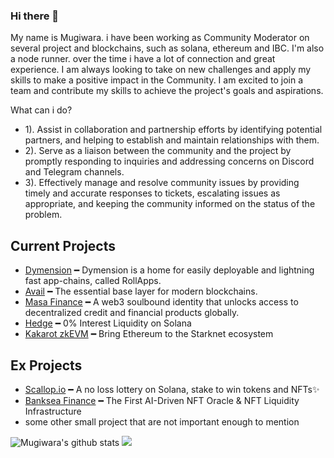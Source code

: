 ### Hi there 👋



My name is Mugiwara. i have been working as Community Moderator on several project and blockchains, such as solana, ethereum and IBC. I'm also a node runner. over the time i have a lot of connection and great experience.  I am always looking to take on new challenges and apply my skills to make a positive impact in the Community. I am excited to join a team and contribute my skills to achieve the project's goals and aspirations.

What can i do?
- 1). Assist in collaboration and partnership efforts by identifying potential partners, and helping to establish and maintain relationships with them.
- 2). Serve as a liaison between the community and the project by promptly responding to inquiries and addressing concerns on Discord and Telegram channels.
- 3). Effectively manage and resolve community issues by providing timely and accurate responses to tickets, escalating issues as appropriate, and keeping the community informed on the status of the problem.
  

## Current Projects
- [Dymension](https://dymension.xyz) ━ Dymension is a home for easily deployable and lightning fast app-chains, called RollApps.
- [Avail](https://www.availproject.org) ━ The essential base layer for modern blockchains.
- [Masa Finance](https://masa.finance) ━ A web3 soulbound identity that unlocks access to decentralized credit and financial products globally.
- [Hedge](https://hedge.so) ━ 0% Interest Liquidity on Solana
- [Kakarot zkEVM](https://kakarot.org) ━ Bring Ethereum to the Starknet ecosystem



## Ex Projects
- [Scallop.io](https://scallop.io) ━ A no loss lottery on Solana, stake to win tokens and NFTs✨
- [Banksea Finance](https://banksea.finance) ━ The First AI-Driven NFT Oracle &
NFT Liquidity Infrastructure
- some other small project that are not important enough to mention

![Mugiwara's github stats](https://github-readme-stats.vercel.app/api?username=superadit98&hide=contribs,prs&show_icons=true&hide_border=true&title_color=000)
![](https://komarev.com/ghpvc/?username=superadit98&label=Visitors+Count&color=brightgreen)
